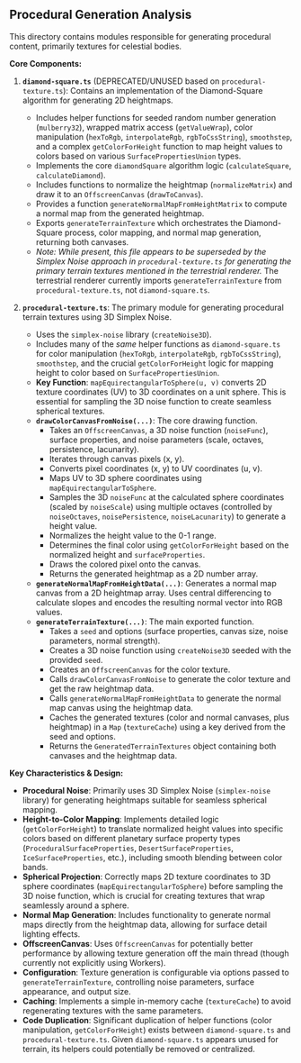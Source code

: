 ## Procedural Generation Analysis

This directory contains modules responsible for generating procedural content, primarily textures for celestial bodies.

**Core Components:**

1.  **`diamond-square.ts`** (DEPRECATED/UNUSED based on `procedural-texture.ts`): Contains an implementation of the Diamond-Square algorithm for generating 2D heightmaps.

    - Includes helper functions for seeded random number generation (`mulberry32`), wrapped matrix access (`getValueWrap`), color manipulation (`hexToRgb`, `interpolateRgb`, `rgbToCssString`), `smoothstep`, and a complex `getColorForHeight` function to map height values to colors based on various `SurfacePropertiesUnion` types.
    - Implements the core `diamondSquare` algorithm logic (`calculateSquare`, `calculateDiamond`).
    - Includes functions to normalize the heightmap (`normalizeMatrix`) and draw it to an `OffscreenCanvas` (`drawToCanvas`).
    - Provides a function `generateNormalMapFromHeightMatrix` to compute a normal map from the generated heightmap.
    - Exports `generateTerrainTexture` which orchestrates the Diamond-Square process, color mapping, and normal map generation, returning both canvases.
    - _Note: While present, this file appears to be superseded by the Simplex Noise approach in `procedural-texture.ts` for generating the primary terrain textures mentioned in the terrestrial renderer._ The terrestrial renderer currently imports `generateTerrainTexture` from `procedural-texture.ts`, not `diamond-square.ts`.

2.  **`procedural-texture.ts`**: The primary module for generating procedural terrain textures using 3D Simplex Noise.
    - Uses the `simplex-noise` library (`createNoise3D`).
    - Includes many of the _same_ helper functions as `diamond-square.ts` for color manipulation (`hexToRgb`, `interpolateRgb`, `rgbToCssString`), `smoothstep`, and the crucial `getColorForHeight` logic for mapping height to color based on `SurfacePropertiesUnion`.
    - **Key Function**: `mapEquirectangularToSphere(u, v)` converts 2D texture coordinates (UV) to 3D coordinates on a unit sphere. This is essential for sampling the 3D noise function to create seamless spherical textures.
    - **`drawColorCanvasFromNoise(...)`**: The core drawing function.
      - Takes an `OffscreenCanvas`, a 3D noise function (`noiseFunc`), surface properties, and noise parameters (scale, octaves, persistence, lacunarity).
      - Iterates through canvas pixels (x, y).
      - Converts pixel coordinates (x, y) to UV coordinates (u, v).
      - Maps UV to 3D sphere coordinates using `mapEquirectangularToSphere`.
      - Samples the 3D `noiseFunc` at the calculated sphere coordinates (scaled by `noiseScale`) using multiple octaves (controlled by `noiseOctaves`, `noisePersistence`, `noiseLacunarity`) to generate a height value.
      - Normalizes the height value to the 0-1 range.
      - Determines the final color using `getColorForHeight` based on the normalized height and `surfaceProperties`.
      - Draws the colored pixel onto the canvas.
      - Returns the generated heightmap as a 2D number array.
    - **`generateNormalMapFromHeightData(...)`**: Generates a normal map canvas from a 2D heightmap array. Uses central differencing to calculate slopes and encodes the resulting normal vector into RGB values.
    - **`generateTerrainTexture(...)`**: The main exported function.
      - Takes a `seed` and options (surface properties, canvas size, noise parameters, normal strength).
      - Creates a 3D noise function using `createNoise3D` seeded with the provided `seed`.
      - Creates an `OffscreenCanvas` for the color texture.
      - Calls `drawColorCanvasFromNoise` to generate the color texture and get the raw heightmap data.
      - Calls `generateNormalMapFromHeightData` to generate the normal map canvas using the heightmap data.
      - Caches the generated textures (color and normal canvases, plus heightmap) in a `Map` (`textureCache`) using a key derived from the seed and options.
      - Returns the `GeneratedTerrainTextures` object containing both canvases and the heightmap data.

**Key Characteristics & Design:**

- **Procedural Noise**: Primarily uses 3D Simplex Noise (`simplex-noise` library) for generating heightmaps suitable for seamless spherical mapping.
- **Height-to-Color Mapping**: Implements detailed logic (`getColorForHeight`) to translate normalized height values into specific colors based on different planetary surface property types (`ProceduralSurfaceProperties`, `DesertSurfaceProperties`, `IceSurfaceProperties`, etc.), including smooth blending between color bands.
- **Spherical Projection**: Correctly maps 2D texture coordinates to 3D sphere coordinates (`mapEquirectangularToSphere`) before sampling the 3D noise function, which is crucial for creating textures that wrap seamlessly around a sphere.
- **Normal Map Generation**: Includes functionality to generate normal maps directly from the heightmap data, allowing for surface detail lighting effects.
- **OffscreenCanvas**: Uses `OffscreenCanvas` for potentially better performance by allowing texture generation off the main thread (though currently not explicitly using Workers).
- **Configuration**: Texture generation is configurable via options passed to `generateTerrainTexture`, controlling noise parameters, surface appearance, and output size.
- **Caching**: Implements a simple in-memory cache (`textureCache`) to avoid regenerating textures with the same parameters.
- **Code Duplication**: Significant duplication of helper functions (color manipulation, `getColorForHeight`) exists between `diamond-square.ts` and `procedural-texture.ts`. Given `diamond-square.ts` appears unused for terrain, its helpers could potentially be removed or centralized.
